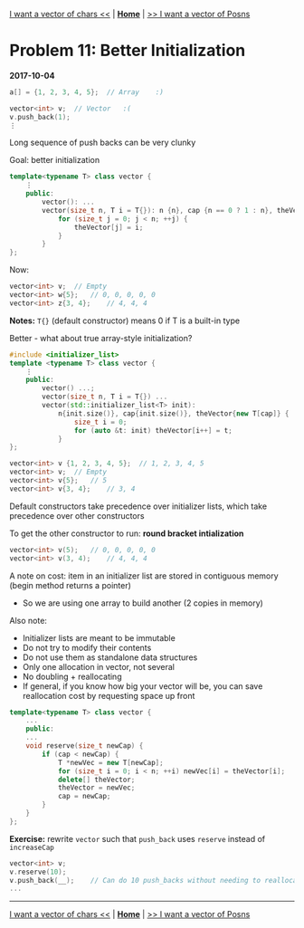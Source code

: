 [I want a vector of chars <<](./problem_10.md) | [**Home**](../README.md) | [>> I want a vector of Posns](./problem_12.md)

# Problem 11: Better Initialization
**2017-10-04**

```C++
a[] = {1, 2, 3, 4, 5};  // Array    :)

vector<int> v;  // Vector   :(
v.push_back(1);
⋮
```

Long sequence of push backs can be very clunky

Goal: better initialization

```C++
template<typename T> class vector {
    ⋮
    public:
        vector(): ...
        vector(size_t n, T i = T{}): n {n}, cap {n == 0 ? 1 : n}, theVector{new T[cap]} {
            for (size_t j = 0; j < n; ++j) {
                theVector[j] = i;
            }
        }
};
```

Now:

```C++
vector<int> v;  // Empty
vector<int> w{5};   // 0, 0, 0, 0, 0
vector<int> z{3, 4};    // 4, 4, 4
```

**Notes:** `T{}` (default constructor) means 0 if T is a built-in type

Better - what about true array-style initialization?

```C++
#include <initializer_list>
template <typename T> class vector {
    ⋮
    public:
        vector() ...;
        vector(size_t n, T i = T{}) ...
        vector(std::initializer_list<T> init): 
            n{init.size()}, cap{init.size()}, theVector{new T[cap]} {
                size_t i = 0;
                for (auto &t: init) theVector[i++] = t;
            }
};

vector<int> v {1, 2, 3, 4, 5};  // 1, 2, 3, 4, 5
vector<int> v;  // Empty
vector<int> v{5};   // 5
vector<int> v{3, 4};    // 3, 4
```

Default constructors take precedence over initializer lists, which take precedence over other constructors

To get the other constructor to run: **round bracket intialization**

```C++
vector<int> v(5);   // 0, 0, 0, 0, 0
vector<int> v(3, 4);    // 4, 4, 4
```

A note on cost: item in an initializer list are stored in contiguous memory (begin method returns a pointer)
- So we are using one array to build another (2 copies in memory)

Also note:
- Initializer lists are meant to be immutable
- Do not try to modify their contents
- Do not use them as standalone data structures
- Only one allocation in vector, not several
- No doubling + reallocating
- If general, if you know how big your vector will be, you can save reallocation cost by requesting space up front

```C++
template<typename T> class vector {
    ...
    public:
    ...
    void reserve(size_t newCap) {
        if (cap < newCap) {
            T *newVec = new T[newCap];
            for (size_t i = 0; i < n; ++i) newVec[i] = theVector[i];
            delete[] theVector;
            theVector = newVec;
            cap = newCap;
        }
    }
};
```

**Exercise:** rewrite `vector` such that `push_back` uses `reserve` instead of `increaseCap`

```C++
vector<int> v;
v.reserve(10);
v.push_back(__);    // Can do 10 push_backs without needing to reallocate
...
```

---
[I want a vector of chars <<](./problem_10.md) | [**Home**](../README.md) | [>> I want a vector of Posns](./problem_12.md)
